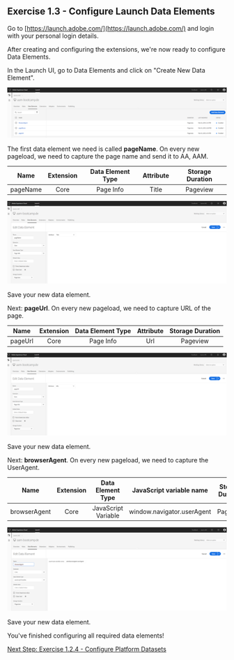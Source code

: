 ## Exercise 1.3 - Configure Launch Data Elements

Go to [https://launch.adobe.com/](https://launch.adobe.com/) and login with your personal login details.

After creating and configuring the extensions, we're now ready to configure Data Elements. 

In the Launch UI, go to Data Elements and click on "Create New Data Element".

![Launch Setup](./images/data_elements1.png)

The first data element we need is called **pageName**. On every new pageload, we need to capture the page name and send it to AA, AAM.

| Name              | Extension     | Data Element Type  | Attribute | Storage Duration |
| ----------------- |:-------------:| :-----------------:| :--------:| :--------------: |
| pageName          | Core          | Page Info          | Title     | Pageview         |

![Launch Setup](./images/data_elements3.png)

Save your new data element.

Next: **pageUrl**. On every new pageload, we need to capture URL of the page.

| Name               | Extension     | Data Element Type     | Attribute        | Storage Duration |
| ------------------ |:-------------:| :--------------------:| :------------------------------:| :--------------: |
| pageUrl           | Core          | Page Info   | Url | Pageview         |

![Launch Setup](./images/data_elements4.png)

Save your new data element.

Next: **browserAgent**. On every new pageload, we need to capture the UserAgent.

| Name               | Extension     | Data Element Type     | JavaScript variable name        | Storage Duration |
| ------------------ |:-------------:| :--------------------:| :------------------------------:| :--------------: |
| browserAgent       | Core          | JavaScript Variable   | window.navigator.userAgent| Pageview         |

![Launch Setup](./images/data_elements2.png)

Save your new data element.

You've finished configuring all required data elements!

[Next Step: Exercise 1.2.4 - Configure Platform Datasets](./ex4.md)
